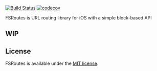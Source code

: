 [![Build Status](https://travis-ci.org/TinyQ/FSRoutes.svg?branch=master)](https://travis-ci.org/TinyQ/FSRoutes)
[![codecov](https://codecov.io/gh/TinyQ/FSRoutes/branch/master/graph/badge.svg)](https://codecov.io/gh/TinyQ/FSRoutes)

FSRoutes is URL routing library for iOS with a simple block-based API

## WIP

## License
FSRoutes is available under the [MIT license](https://github.com/TinyQ/FSRoutes/blob/master/LICENSE).
